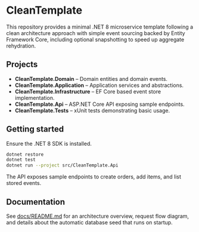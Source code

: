 # CleanTemplate

This repository provides a minimal .NET 8 microservice template following a clean architecture approach with simple event sourcing backed by Entity Framework Core, including optional snapshotting to speed up aggregate rehydration.

## Projects

- **CleanTemplate.Domain** – Domain entities and domain events.
- **CleanTemplate.Application** – Application services and abstractions.
- **CleanTemplate.Infrastructure** – EF Core based event store implementation.
- **CleanTemplate.Api** – ASP.NET Core API exposing sample endpoints.
- **CleanTemplate.Tests** – xUnit tests demonstrating basic usage.

## Getting started

Ensure the .NET 8 SDK is installed.

```bash
dotnet restore
dotnet test
dotnet run --project src/CleanTemplate.Api
```

The API exposes sample endpoints to create orders, add items, and list stored events.

## Documentation

See [docs/README.md](docs/README.md) for an architecture overview, request flow diagram, and details about the automatic database seed that runs on startup.
